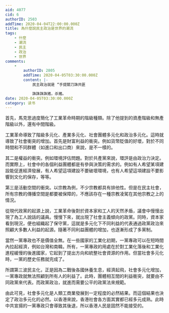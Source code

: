 ```yaml
---
aid: 4077
cid: 6
authorID: 2503
addTime: 2020-04-04T22:00:00.000Z
title: 為什麼說民主政治是世界的潮流
tags:
    - 什麼
    - 潮流
    - 民主
    - 政治
    - 世界
comments:
    -
        authorID: 2805
        addTime: 2020-04-05T03:30:00.000Z
        content: |-
            民主政治就是 “手提關刀誅共匪

            誅誅誅誅猪，杀猪。
date: 2020-04-05T03:30:00.000Z
category: 读书
---
```


首先，馬克思過度簡化了工業革命時期的階級種類。除了他提到的資產階級和無產階級以外，還有中間階級。

工業革命導致了階級多元化、產業多元化、社會團體多元化和政治多元化。這時就導致了社會衝突的增加。首先是財富利益的衝突。例如貨幣貶值的好壞，對於不同時間和不同群體（如進口和出口商）來說，是不一樣的。

其二是權益的衝突。例如環境評估問題。對於共產黨來說，環評是由政治力決定。而實際上，社會中的各個利益團體都是有參與決策的需求的。例如有人希望某項建設能促進經濟發展，有人希望這項建設不要破壞環境，也有人希望這項建設不要影響到文化的保存，等等。

第三是活動空間的衝突。以宗教為例，不少宗教都具有排他性。但是在民主社會，所有宗教的傳播空間是都要被保障的，不應該存在一種宗教凌駕在其他宗教之上的情況。

從現代政黨的起源上說，工業革命後對於資本家和工人的天然矛盾，議會中慢慢出現了為工人說話的議員。慢慢下來，就出現了社會主義傾向的政黨。同時，資本家看到現況，便也組織起了保守黨，這就是多元化下不同利益的代表通過政黨政治來照顧大多數人利益的起源。隨著不同利益團體的增加，也逐漸形成了多黨制。

當然一黨專政也不是價值全無。在一些國家的工業化初期，一黨專政可以在短時間內拉起經濟，例如台灣和南韓。所有，一黨專政的用處在於對工業化落後和工業化進程緩慢的後進國家，它起到了提出方向和統整社會資源的作用。但當社會多元化時，一黨的歷史任務就完成了。

所謂第三波民主化，正是因為二戰後各國休養生息，經濟起飛，社會多元化增加，一黨專政就無法照顧到所有人的利益了。此時，團體相互間的利益衝突，就要由不同政黨來代表。而政黨政治，就進而需要公平的政黨法來規範。

由此可見，社會多元化是人類工商業發展到一定程度的必然結果。而這個結果也決定了政治多元化的必然。以香港來說，香港社會各方面其實都已經多元成熟。此時中共宣揚的一黨專政只會導致其後退，所以香港人民是固然不能接受的。
